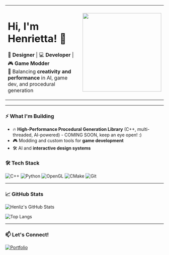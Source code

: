 <table>
<tr>
<td>

# Hi, I'm Henrietta! 👋  
🎨 **Designer** | 💻 **Developer** | 🎮 **Game Modder**  
🚀 Balancing **creativity and performance** in AI, game dev, and procedural generation

</td>
<td>

<img src="https://cdn.prod.website-files.com/667c3c67ba93623344ee6ac7/6787be4e832d36673f861bff_221352975-94759904-aa4c-4032-a8ab-b546efb9c478.gif" width="250"/>

</td>
</tr>
</table>

---

### ⚡ **What I'm Building**
- 🔥 **High-Performance Procedural Generation Library** (C++, multi-threaded, AI-powered) - COMING SOON, keep an eye open! :)
- 🎮 Modding and custom tools for **game development**
- 🛠️ AI and **interactive design systems**

### 🛠 **Tech Stack**
![C++](https://img.shields.io/badge/C++-00599C?style=for-the-badge&logo=cplusplus&logoColor=white)
![Python](https://img.shields.io/badge/Python-3776AB?style=for-the-badge&logo=python&logoColor=white)
![OpenGL](https://img.shields.io/badge/OpenGL-5586A4?style=for-the-badge&logo=opengl&logoColor=white)
![CMake](https://img.shields.io/badge/CMake-064F8C?style=for-the-badge&logo=cmake&logoColor=white)
![Git](https://img.shields.io/badge/Git-F05032?style=for-the-badge&logo=git&logoColor=white)

---

### 📈 **GitHub Stats**
![Henliz's GitHub Stats](https://github-readme-stats.vercel.app/api?username=henliz&show_icons=true&theme=radical)

![Top Langs](https://github-readme-stats.vercel.app/api/top-langs/?username=henliz&layout=compact&theme=radical)

---

### 📫 **Let's Connect!**
[![Portfolio](https://img.shields.io/badge/Portfolio-000?style=for-the-badge&logo=webflow&logoColor=white)](https://henrietta.webflow.io/)
